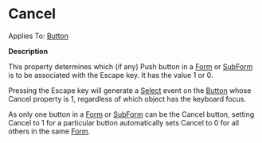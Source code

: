




<h1 class="heading"><span class="name">Cancel</span></h1>

Applies To: [Button](./button.md)


**Description**


This property determines which (if any) Push button in a [Form](./form.md) or [SubForm](./subform.md) is to be associated with the Escape key. It has the value 1 or 0.


Pressing the Escape key will generate a [Select](./select.md) event on the [Button](./button.md) whose Cancel property is 1, regardless of which object has the keyboard focus.


As only one button in a [Form](./form.md) or [SubForm](./subform.md) can be the Cancel button, setting Cancel to 1 for a particular button automatically sets Cancel to 0 for all others in the same [Form](./form.md).



